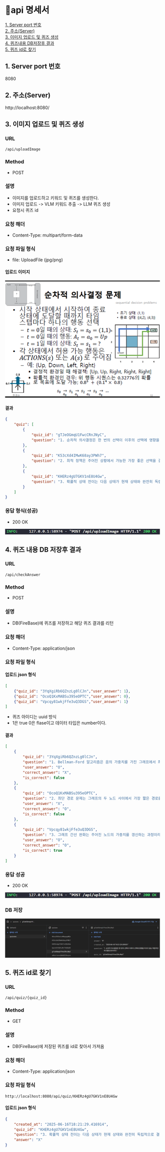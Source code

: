 # 📝api 명세서
[1. Server port 번호](#1-server-port-번호)<br>
[2. 주소(Server)](#2-주소server)<br>
[3. 이미지 업로드 및 퀴즈 생성](#3-이미지-업로드-및-퀴즈-생성)<br>
[4. 퀴즈내용 DB저장후 결과](#4-퀴즈내용-db저장후-결과)<br>
[5. 퀴즈 id로 찾기](#5-퀴즈-id로-찾기)<br>

## 1. Server port 번호
8080
## 2. 주소(Server)
http://localhost:8080/

## 3. 이미지 업로드 및 퀴즈 생성
### URL
```http
/api/uploadImage
```
### Method
- POST
### 설명
- 이미지를 업로드하고 키워드 및 퀴즈를 생성한다.<br>
- 이미지 업로드 -> VLM 키워드 추출 -> LLM 퀴즈 생성<br>
- 요청시 퀴즈 id 
### 요청 해더
- Content-Type: multipart/form-data
### 요청 파일 형식
- file: UploadFile (jpg/png)
#### 업로드 이미지
![테스트 이미지](test/image/image-1.png)
#### 결과
``` json
{
    "quiz": [
        {
            "quiz_id": "gTJeOGmqU1FwcCRnJNyC",
            "question": "1. 순차적 의사결정은 한 번의 선택이 이후의 선택에 영향을 미치지 않는 독립적인 의사결정 방식이다."
        },
        {
            "quiz_id": "K53cXd4IMwK68ay3PWh7",
            "question": "2. 최적 정책은 주어진 상황에서 가능한 가장 좋은 선택을 결정하는 원칙이다."
        },
        {
            "quiz_id": "KHERz4gU7GKV1nE8U4Gw",
            "question": "3. 확률적 상태 전이는 다음 상태가 현재 상태와 완전히 독립적으로 결정되는 것을 의미한다."
        }
    ]
}
```
### 응답 형식(성공)
- 200 OK

![결과1](test/image/image2.png)

## 4. 퀴즈 내용 DB 저장후 결과
### URL
```http
/api/checkAnswer
```
### Method
- POST
### 설명
- DB(FireBase)에 퀴즈를 저장하고 해당 퀴즈 결과를 리턴
### 요청 해더
- Content-Type: application/json
### 요청 파일 형식
#### 업로드 json 형식
```json
[
    {"quiz_id": "3YqXgiRb6QZnzLg0lCJn","user_answer": 1},
    {"quiz_id": "OcoQ1KxMABSu395eOPTC","user_answer": 0},
    {"quiz_id": "Vpcqy81wkjFfe3uQ3DGS","user_answer": 1}
]
```
- 퀴즈 아이디는 uuid 방식 
- 1은 true 0은 flase이고 데이터 타입은 number이다.
#### 결과
```json
[
    {
        "quiz_id": "3YqXgiRb6QZnzLg0lCJn",
        "question": "1. Bellman-Ford 알고리즘은 음의 가중치를 가진 그래프에서 최단 경로를 찾는 데 사용되지 않는다.",
        "user_answer": "O",
        "correct_answer": "X",
        "is_correct": false
    },
    {
        "quiz_id": "OcoQ1KxMABSu395eOPTC",
        "question": "2. 최단 경로 문제는 그래프의 두 노드 사이에서 가장 짧은 경로를 찾는 문제다.",
        "user_answer": "X",
        "correct_answer": "O",
        "is_correct": false
    },
    {
        "quiz_id": "Vpcqy81wkjFfe3uQ3DGS",
        "question": "3. 그래프 간선 완화는 주어진 노드의 가중치를 갱신하는 과정이라고 표현할 수 있다.",
        "user_answer": "O",
        "correct_answer": "O",
        "is_correct": true
    }
]
```
### 응답 성공
-  200 OK

![결과2](test/image/image2.png)

### DB 저장
![firebase](test/image/image-2.png)

## 5. 퀴즈 id로 찾기
### URL
```http
/api/quiz/{quiz_id}
```
### Method
- GET
### 설명
- DB(FireBase)에 저장된 퀴즈를 id로 찾아서 가져옴
### 요청 해더
- Content-Type: application/json
### 요청 파일 형식
```http
http://localhost:8080/api/quiz/KHERz4gU7GKV1nE8U4Gw
```
#### 업로드 json 형식
```json
{
    "created_at": "2025-06-16T18:21:29.416914",
    "quiz_id": "KHERz4gU7GKV1nE8U4Gw",
    "question": "3. 확률적 상태 전이는 다음 상태가 현재 상태와 완전히 독립적으로 결정되는 것을 의미한다.",
    "answer": "X"
}
```
